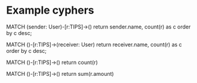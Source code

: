 

# Example cyphers
MATCH (sender: User)-[r:TIPS]->() return sender.name, count(r) as c order by c desc;

MATCH ()-[r:TIPS]->(receiver: User) return receiver.name, count(r) as c order by c desc;

MATCH ()-[r:TIPS]->() return count(r)

MATCH ()-[r:TIPS]->() return sum(r.amount)
